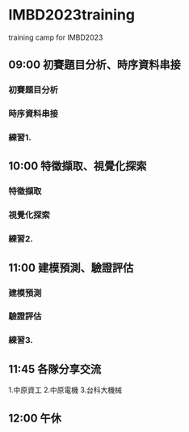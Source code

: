 # IMBD2023training
training camp for IMBD2023
## 09:00 初賽題目分析、時序資料串接
### 初賽題目分析

### 時序資料串接

### 練習1.

## 10:00 特徵擷取、視覺化探索
### 特徵擷取

### 視覺化探索

### 練習2.

## 11:00 建模預測、驗證評估

### 建模預測

### 驗證評估

### 練習3.

## 11:45 各隊分享交流
1.中原資工
2.中原電機
3.台科大機械
## 12:00 午休
